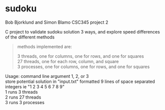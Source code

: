 # sudoku
Bob Bjorklund and Simon Blamo CSC345 project 2

C project to validate sudoku solution 3 ways, and explore speed differences of the different methods
>methods implemented are:
>
>3 threads, one for columns, one for rows, and one for squares  
>27 threads, one for each row, column, and square  
>3 processes, one for columns, one for rows, and one for squares  

Usage: command line argument 1, 2, or 3  
store potential solution in "input.txt" formatted 9 lines of space separated integers ie "1 2 3 4 5 6 7 8 9"  
1 runs 3 threads  
2 runs 27 threads  
3 runs 3 processes  

